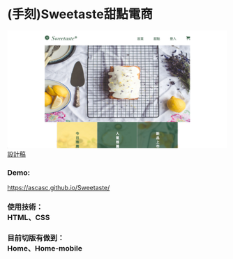 # (手刻)Sweetaste甜點電商<br>
<img src="https://raw.githubusercontent.com/ascasc/Sweetaste/develop/img/Domo.jpg" style="max-width:100%;"><br>
<a href="https://xd.adobe.com/spec/934efdb7-a7e4-47d5-572e-efece0914f62-e57f/grid/?fbclid=IwAR2To9Lw8irUF0oQ10iv8V8chkZjvKYlMbtWYYbcYbO_5qYsAGSl17S2x6A">設計稿</a><br>
<h3>Demo:</h3><a href="https://ascasc.github.io/Sweetaste/">https://ascasc.github.io/Sweetaste/</a><br>
<h3>使用技術：<br>HTML、CSS</h3>
<h3>目前切版有做到：<br>Home、Home-mobile</h3>


